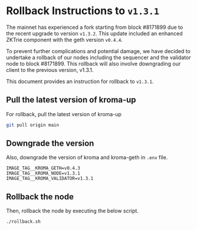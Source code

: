 # Rollback Instructions to `v1.3.1`

The mainnet has experienced a fork starting from block #8171899 due to the recent upgrade to version `v1.3.2`. This 
update included an enhanced ZKTrie component with the geth version `v0.4.4`.

To prevent further complications and potential damage, we have decided to undertake a rollback of our nodes including 
the sequencer and the validator node to block #8171899. This rollback will also involve downgrading our client to the 
previous version, v1.3.1.

This document provides an instruction for rollback to `v1.3.1`.

## Pull the latest version of kroma-up

For rollback, pull the latest version of kroma-up

```bash
git pull origin main
```

## Downgrade the version

Also, downgrade the version of kroma and kroma-geth in `.env` file.

```
IMAGE_TAG__KROMA_GETH=v0.4.3
IMAGE_TAG__KROMA_NODE=v1.3.1
IMAGE_TAG__KROMA_VALIDATOR=v1.3.1
```

## Rollback the node

Then, rollback the node by executing the below script. 

```bash
./rollback.sh
```
